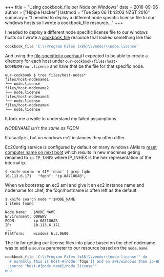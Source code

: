 +++
title = "Using cookbook_file per Node on Windows"
date = 2016-09-06
author = ["Hippie Hacker"]
lastmod = "Tue Sep 06 11:43:03 NZST 2016"
summary = "I needed to deploy a different node specific license file to our windows hosts so I wrote a cookbook_file resource..."
+++


I needed to deploy a different node specific license file to our windows hosts so I wrote a [cookbook_file](https://docs.chef.io/resource_cookbook_file.html) resource that looked something like this:

```ruby
cookbook_file 'C:\\Program Files (x86)\\vendor\\node.license'
```

And using the [file-specificity overhaul](https://github.com/chef/chef-rfc/blob/master/rfc017-file-specificity.md) I expected to be able to create a directory for each host under ```our-cookbook/files/host-NODENAME/our.license``` and have that be the file for that specific node.

```
our-cookbook $ tree files/host-nodes*
files/host-nodename1
└── node.license
files/host-nodename2
└── node.license
files/host-nodename3
└── node.license
files/host-nodename4
└── node.license
```

It took me a while to understand my failed assumptions.

_NODENAME isn't the same as FQDN_

It usually is, but on windows ec2 instances they often differ.

Ec2Config service is configured by default on many windows AMIs to [reset computer name on next boot](http://docs.aws.amazon.com/AWSEC2/latest/WindowsGuide/UsingConfig_WinAMI.html#UsingConfigInterface_WinAMI) which results in new machines geting renamed to ```ip-IP_INHEX``` where IP_INHEX is the hex representation of the internal ip.

```
$ knife winrm -m $IP 'ohai' | grep fqdn
10.113.6.171   "fqdn": "ip-0A7106AB",
```

When we bootstrap an ec2 ami and give it an ec2 instance name and nodename for chef, the fdqn/hostname is often left as the default:

```
$ knife search node *:$NODE_NAME
1 items found

Node Name:   $NODE_NAME
Environment: OURENV
FQDN:        ip-0A7106AB
IP:          10.113.6.171
...
Platform:    windows 6.3.9600
```

The fix for getting our license files into place based on the chef nodename was to add a ```source``` parameter to our resource based on the ```node.name```

```ruby
cookbook_file 'C:\\Program Files (x86)\\vendor\\node.license'' do
  # normally this is host-#{node['fdqn']} and on aws/windows than ip-HEXNUMBR
  source "host-#{node.name}/node.license'"
end
```
